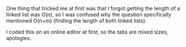 One thing that tricked me at first was that I forgot getting the length
of a linked list was O(n), so I was confused why the question specifically
mentioned O(n+m) (finding the length of both linked lists). 

I coded this on an online editor at first, so the tabs are mixed sizes, apologies. 